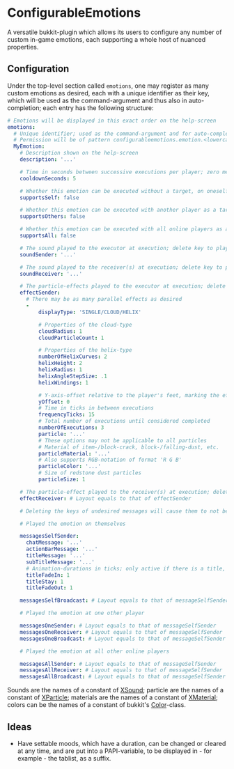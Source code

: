# ConfigurableEmotions

A versatile bukkit-plugin which allows its users to configure any number of custom in-game emotions, each supporting a whole host of nuanced properties.

## Configuration

Under the top-level section called `emotions`, one may register as many custom emotions as desired, each with a unique identifier as their key, which will be used as the command-argument and thus also in auto-completion; each entry has the following structure:

```yaml
# Emotions will be displayed in this exact order on the help-screen
emotions:
  # Unique identifier; used as the command-argument and for auto-completion; cannot contain spaces
  # Permission will be of pattern configurableemotions.emotion.<lowercase_identifier>; in this case: configurableemotions.emotion.myemotion
  MyEmotion:
    # Description shown on the help-screen
    description: '...'

    # Time in seconds between successive executions per player; zero means no cooldown
    cooldownSeconds: 5

    # Whether this emotion can be executed without a target, on oneself
    supportsSelf: false

    # Whether this emotion can be executed with another player as a target
    supportsOthers: false

    # Whether this emotion can be executed with all online players as a target
    supportsAll: false

    # The sound played to the executor at execution; delete key to play no sound
    soundSender: '...'

    # The sound played to the receiver(s) at execution; delete key to play no sound
    soundReceiver: '...'

    # The particle-effects played to the executor at execution; delete section to play no effect
    effectSender:
      # There may be as many parallel effects as desired
      -
          displayType: 'SINGLE/CLOUD/HELIX'

          # Properties of the cloud-type
          cloudRadius: 1
          cloudParticleCount: 1

          # Properties of the helix-type
          numberOfHelixCurves: 2
          helixHeight: 2
          helixRadius: 1
          helixAngleStepSize: .1
          helixWindings: 1

          # Y-axis-offset relative to the player's feet, marking the effect's origin
          yOffset: 0
          # Time in ticks in between executions
          frequencyTicks: 15
          # Total number of executions until considered completed
          numberOfExecutions: 3
          particle: '...'
          # These options may not be applicable to all particles
          # Material of item-/block-crack, block-/falling-dust, etc.
          particleMaterial: '...'
          # Also supports RGB-notation of format 'R G B'
          particleColor: '...'
          # Size of redstone dust particles
          particleSize: 1

    # The particle-effect played to the receiver(s) at execution; delete section to play no effect
    effectReceiver: # Layout equals to that of effectSender

    # Deleting the keys of undesired messages will cause them to not be displayed

    # Played the emotion on themselves

    messagesSelfSender:
      chatMessage: '...'
      actionBarMessage: '...'
      titleMessage: '...'
      subTitleMessage: '...'
      # Animation-durations in ticks; only active if there is a title, a subtitle, or both
      titleFadeIn: 1
      titleStay: 1
      titleFadeOut: 1

    messagesSelfBroadcast: # Layout equals to that of messageSelfSender

    # Played the emotion at one other player

    messagesOneSender: # Layout equals to that of messageSelfSender
    messagesOneReceiver: # Layout equals to that of messageSelfSender
    messagesOneBroadcast: # Layout equals to that of messageSelfSender

    # Played the emotion at all other online players

    messagesAllSender: # Layout equals to that of messageSelfSender
    messagesAllReceiver: # Layout equals to that of messageSelfSender
    messagesAllBroadcast: # Layout equals to that of messageSelfSender
```

Sounds are the names of a constant of [XSound](https://github.com/CryptoMorin/XSeries/blob/master/src/main/java/com/cryptomorin/xseries/XSound.java); particle are the names of a constant of [XParticle](https://github.com/CryptoMorin/XSeries/blob/master/src/main/java/com/cryptomorin/xseries/particles/XParticle.java); materials are the names of a constant of [XMaterial](https://github.com/CryptoMorin/XSeries/blob/master/src/main/java/com/cryptomorin/xseries/XMaterial.java); colors can be the names of a constant of bukkit's [Color](https://hub.spigotmc.org/javadocs/bukkit/org/bukkit/Color.html)-class.

## Ideas

- Have settable moods, which have a duration, can be changed or cleared at any time, and are put into a PAPI-variable, to be displayed in - for example - the tablist, as a suffix.